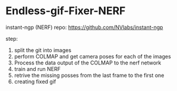 # Endless-gif-Fixer-NERF

instant-ngp (NERF) repo: https://github.com/NVlabs/instant-ngp

step:
1. split the git into images
2. perform COLMAP and get camera poses for each of the images
3. Process the data output of the COLMAP to the nerf network
4. train and run NERF
5. retrive the missing posses from the last frame to the first one
6. creating fixed gif
